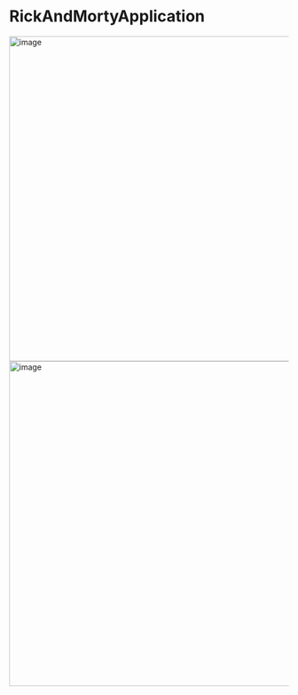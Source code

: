 # RickAndMortyApplication


<img src="https://github.com/yamba24/RickAndMortyApplication/assets/71319698/c94b976d-1377-44b0-bce0-10aca53ef8f3" alt="image" width="585">
<img src="https://github.com/yamba24/RickAndMortyApplication/assets/71319698/e973f7f0-d956-4899-8ee4-7a0a193bb9bf" alt="image" width="585">
